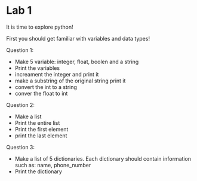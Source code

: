 # Lab 1
It is time to explore python!

First you should get familiar with variables and data types!

Question 1: 
-  Make 5 variable: integer, float, boolen and a string 
-  Print the variables
-  increament the integer and print it
-  make a substring of the original string print it
-  convert the int to a string
-  conver the float to int

Question 2:
- Make a list
- Print the entire list
- Print the first element 
- print the last element 



Question 3:
- Make a list of 5 dictionaries. Each dictionary should contain information such as: name, phone_number
- Print the dictionary
